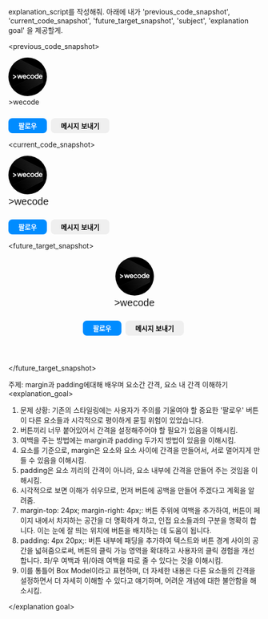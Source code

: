 explanation_script를 작성해줘. 아래에 내가 'previous_code_snapshot', 'current_code_snapshot',
'future_target_snapshot', 'subject', 'explanation goal' 을 제공할게.

<previous_code_snapshot>
<!DOCTYPE html>
<html lang="en">

<head>
  <title> My First Instagram </title>
  <style>
    img {
      width: 77px;
      height: 77px;
      border-radius: 50%;
    }

    div {
      font-family: Arial;
      font-size: 20px;
    }

    .instagram-button {
      height: 30px;
      border-radius: 8px;
      border: none;
      font-weight: bold;
    }

    .follow-button {
      color: white;
      background-color: rgb(0, 140, 255);
    }
  </style>
</head>

<body>
  <img src="./instagram-profile.jpg" alt="profile-picture" />
  <div>
    >wecode
  </div>
  <button class="instagram-button follow-button"> 팔로우 </button>
  <button class="instagram-button"> 메시지 보내기</button>
</body>

</html>
</previous_code_snapshot>

<current_code_snapshot>
<!DOCTYPE html>
<html lang="en">

<head>
  <title> My First Instagram </title>
  <style>
    img {
      width: 77px;
      height: 77px;
      border-radius: 50%;
    }

    .user-name {
      font-family: Arial;
      font-size: 20px;
    }

    .instagram-button {
      height: 30px;
      border-radius: 8px;
      border: none;
      font-weight: bold;
      margin-top: 24px;
      margin-right: 4px;
      padding: 4px 20px;
    }

    .follow-button {
      color: white;
      background-color: rgb(0, 140, 255);
    }
  </style>
</head>

<body>
  <img src="./instagram-profile.jpg" alt="profile-picture" />
  <div class="user-name">
    >wecode
  </div>
  <button class="instagram-button follow-button"> 팔로우 </button>
  <button class="instagram-button"> 메시지 보내기</button>
</body>

</html>
</current_code_snapshot>

<future_target_snapshot>
<!DOCTYPE html>
<html lang="en">

<head>
  <title> My First Instagram </title>
  <style>
    .profile-image {
      width: 77px;
      height: 77px;
      border-radius: 50%;
      display: inline-block;
    }

    .user-info {
      display: inline-block;
      padding-left: 28px;
    }

    .user-name {
      font-family: Arial;
      font-size: 20px;
    }

    .instagram-button {
      height: 30px;
      border-radius: 8px;
      border: none;
      font-weight: bold;
      margin-top: 24px;
      margin-right: 4px;
      padding: 4px 20px;
    }

    .follow-button {
      color: white;
      background-color: rgb(0, 140, 255);
    }
  </style>
</head>

<body>
  <header class="profile-wrapper">
    <img class="profile-image" src="./instagram-profile.jpg" alt="profile-picture" />
    <section class="user-info">
      <div class="user-name">
        >wecode
      </div>
      <button class="instagram-button follow-button"> 팔로우 </button>
      <button class="instagram-button"> 메시지 보내기</button>
    </section>
  </header>
</body>

</html>

</future_target_snapshot>

<subject> 주제: margin과 padding에대해 배우며 요소간 간격, 요소 내 간격 이해하기 </subject>
<explanation_goal>

1. 문제 상황: 기존의 스타일링에는 사용자가 주의를 기울여야 할 중요한 '팔로우' 버튼이 다른 요소들과 시각적으로 평이하게 묻힐 위험이 있었습니다.
2. 버튼끼리 너무 붙어있어서 간격을 설정해주어야 할 필요가 있음을 이해시킴.
3. 여백을 주는 방법에는 margin과 padding 두가지 방법이 있음을 이해시킴.
4. 요소를 기준으로, margin은 요소와 요소 사이에 간격을 만들어서, 서로 멀어지게 만들 수 있음을 이해시킴.
5. padding은 요소 끼리의 간격이 아니라, 요소 내부에 간격을 만들어 주는 것임을 이해시킴.
6. 시각적으로 보면 이해가 쉬우므로, 먼저 버튼에 공백을 만들어 주겠다고 계획을 알려줌.
7. margin-top: 24px; margin-right: 4px;: 버튼 주위에 여백을 추가하여, 버튼이 페이지 내에서 차지하는 공간을 더 명확하게 하고, 인접 요소들과의 구분을 명확히 합니다. 이는 눈에 잘 띄는 위치에 버튼을 배치하는 데 도움이 됩니다.
8. padding: 4px 20px;: 버튼 내부에 패딩을 추가하여 텍스트와 버튼 경계 사이의 공간을 넓혀줌으로써, 버튼의 클릭 가능 영역을 확대하고 사용자의 클릭 경험을 개선합니다. 좌/우 여백과 위/아래 여백을 따로 줄 수 있다는 것을 이해시킴.
9. 이를 통틀어 Box Model이라고 표현하며, 더 자세한 내용은 다른 요소들의 간격을 설정하면서 더 자세히 이해할 수 있다고 얘기하며, 어려운 개념에 대한 불안함을 해소시킴.

</explanation goal>

<script tone>

유치원 선생님처럼 친절하고 따뜻한 말투, 초보자에게 수업을 하기 위해 기초적인 내용까지 꼼꼼히 설명하고 넘어가는 선생님같은 말투. 하나라도 더 알려주고 싶어하는 멘토의 마음가짐을 가지고 있어요. "~합니다"체가 아니라 "~해요"체를 전체 문단의 70%이상 으로 구성하는 것이 좋아요.

</script tone>